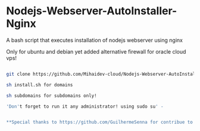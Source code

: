 # Nodejs-Webserver-AutoInstaller-Nginx
A bash script that executes installation of nodejs webserver using nginx 


Only for ubuntu and debian yet
added alternative firewall for oracle cloud vps!

```bash

git clone https://github.com/Mihaidev-cloud/Nodejs-Webserver-AutoInstaller-Nginx.git

sh install.sh for domains 

sh subdomains for subdomains only!

'Don't forget to run it any administrator! using sudo su' - 


**Special thanks to https://github.com/GuilhermeSenna for contribue to this project!**

```


